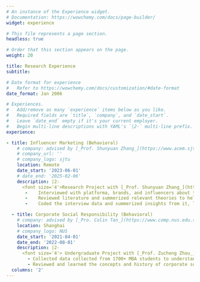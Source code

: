 ```yaml
---
# An instance of the Experience widget.
# Documentation: https://wowchemy.com/docs/page-builder/
widget: experience

# This file represents a page section.
headless: true

# Order that this section appears on the page.
weight: 20

title: Research Experience
subtitle:

# Date format for experience
#   Refer to https://wowchemy.com/docs/customization/#date-format
date_format: Jan 2006

# Experiences.
#   Add/remove as many `experience` items below as you like.
#   Required fields are `title`, `company`, and `date_start`.
#   Leave `date_end` empty if it's your current employer.
#   Begin multi-line descriptions with YAML's `|2-` multi-line prefix.
experience:

- title: Influencer Marketing (Behavioral)
    # company: advised by [_Prof. Shunyuan Zhang_](https://www.acem.sjtu.edu.cn/en/faculty/zhouzucheng.html) from [Shanghai Jiao Tong University](https://www.acem.sjtu.edu.cn/en/)
    # company_url: ''
    # company_logo: sjtu
    location: Remote
    date_start: '2023-06-01'
    # date_end: '2025-02-06'
    description: |2-
      <font size='4'>Research Project with [_Prof. Shunyuan Zhang_](https://www.hbs.edu/faculty/Pages/profile.aspx?facId=1175206) from Harvard Business School
       -	Interviewed with platforma, brands, and influencers about their perspectives on the marketing activities after and before a campaign.
       -	Reviewed literature and summerized relevant theories to help explain the goal alignment between platform, influencer, and brand.
       -	Coded the interview data and summerized insights from it, leading to a new theory about firm-influencer match with platform playing a key role as mediator.

  - title: Corporate Social Responsibility (Behavioral)
    # company: advised by [_Pro. Colin Tan_](https://www.comp.nus.edu.sg/cs/people/ctank/) from [National University of Singapore](https://www.comp.nus.edu.sg/)
    location: Shanghai
    # company_logo: NUS
    date_start: '2021-84-01'
    date_end: '2022-08-01'
    description: |2-
      <font size='4'> Undergraduate Project with [_Prof. Zucheng Zhou_](https://acem.sjtu.edu.cn/en/faculty/zhouzucheng.html) from SJTU</font>
        - Collected data collected from 1700+ MBA students to understand the differences in people’s evaluation of the external environment.
        - Reviewed and learned the concepts and history of corporate social responsiblity, generating a 5000-word report.
  columns: '2'
---
```

